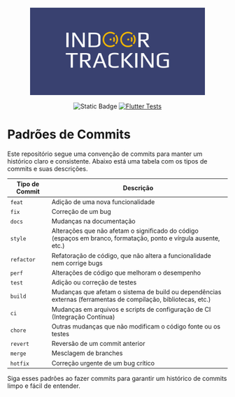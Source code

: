 <p align="center">
  <img src="assets/logo.png" alt="Logo" width="400" height="200">
</p>

<p align="center">
  <a>
    <img alt="Static Badge" src="https://img.shields.io/badge/IT-Indoor%20Tracking-F1B600?&logoColor=white&link=https%3A%2F%2Fgithub.com%2FIndoorTrackingTeam">
  </a>
  <a href="https://github.com/PedroPereiraGuimaraes/tcc-indoor-tracking-frontend/actions/workflows/ci-cd-test.yaml">
    <img src="https://github.com/PedroPereiraGuimaraes/tcc-indoor-tracking-frontend/actions/workflows/ci-cd-test.yaml/badge.svg" alt="Flutter Tests">
  </a>
</p>

# Padrões de Commits

Este repositório segue uma convenção de commits para manter um histórico claro e consistente. Abaixo está uma tabela com os tipos de commits e suas descrições.

| Tipo de Commit | Descrição |
| -------------- | --------- |
| `feat`         | Adição de uma nova funcionalidade |
| `fix`          | Correção de um bug |
| `docs`         | Mudanças na documentação |
| `style`        | Alterações que não afetam o significado do código (espaços em branco, formatação, ponto e vírgula ausente, etc.) |
| `refactor`     | Refatoração de código, que não altera a funcionalidade nem corrige bugs |
| `perf`         | Alterações de código que melhoram o desempenho |
| `test`         | Adição ou correção de testes |
| `build`        | Mudanças que afetam o sistema de build ou dependências externas (ferramentas de compilação, bibliotecas, etc.) |
| `ci`           | Mudanças em arquivos e scripts de configuração de CI (Integração Contínua) |
| `chore`        | Outras mudanças que não modificam o código fonte ou os testes |
| `revert`       | Reversão de um commit anterior |
| `merge`        | Mesclagem de branches |
| `hotfix`       | Correção urgente de um bug crítico |

Siga esses padrões ao fazer commits para garantir um histórico de commits limpo e fácil de entender.
